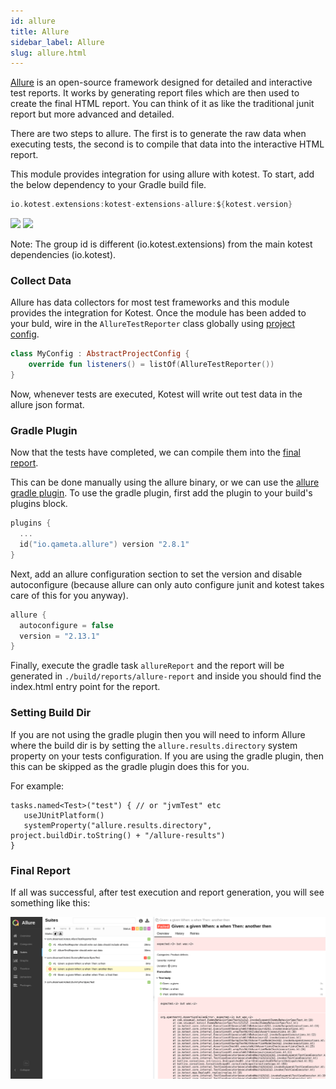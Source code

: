 ```yaml
---
id: allure
title: Allure
sidebar_label: Allure
slug: allure.html
---
```



[Allure](http://allure.qatools.ru) is an open-source framework designed for detailed and interactive test reports.
It works by generating report files which are then used to create the final HTML report.
You can think of it as like the traditional junit report but more advanced and detailed.

There are two steps to allure. The first is to generate the raw data when executing tests, the second is to
compile that data into the interactive HTML report.

This module provides integration for using allure with kotest.
To start, add the below dependency to your Gradle build file.

```groovy
io.kotest.extensions:kotest-extensions-allure:${kotest.version}
```

[<img src="https://img.shields.io/maven-central/v/io.kotest.extensions/kotest-extensions-allure.svg?label=latest%20release"/>](http://search.maven.org/#search|ga|1|kotest-extensions-allure)
[<img src="https://img.shields.io/nexus/s/https/oss.sonatype.org/io.kotest.extensions/kotest-extensions-allure.svg?label=latest%20snapshot"/>](https://oss.sonatype.org/content/repositories/snapshots/io/kotest/extensions/kotest-extensions-allure/)


Note: The group id is different (io.kotest.extensions) from the main kotest dependencies (io.kotest).


### Collect Data

Allure has data collectors for most test frameworks and this module provides the integration for Kotest.
Once the module has been added to your buld, wire in the `AllureTestReporter` class globally
using [project config](../framework/project_config.md).

```kotlin
class MyConfig : AbstractProjectConfig {
    override fun listeners() = listOf(AllureTestReporter())
}
```

Now, whenever tests are executed, Kotest will write out test data in the allure json format.


### Gradle Plugin

Now that the tests have completed, we can compile them into
the [final report](https://docs.qameta.io/allure/#_report_generation).

This can be done manually using the allure binary, or we can use
the [allure gradle plugin](https://github.com/allure-framework/allure-gradle). To use the gradle plugin, first add the
plugin to your build's plugins block.

```kotlin
plugins {
  ...
  id("io.qameta.allure") version "2.8.1"
}
```

Next, add an allure configuration section to set the version and disable autoconfigure (because allure can only auto
configure junit and kotest takes care of this for you anyway).

```kotlin
allure {
  autoconfigure = false
  version = "2.13.1"
}
```

Finally, execute the gradle task `allureReport` and the report will be generated in `./build/reports/allure-report` and
inside you should find the index.html entry point for the report.

### Setting Build Dir

If you are not using the gradle plugin then you will need to inform Allure where the build dir is by setting
the `allure.results.directory` system property on your tests configuration. If you are using the gradle plugin, then
this can be skipped as the gradle plugin does this for you.

For example:

```
tasks.named<Test>("test") { // or "jvmTest" etc
   useJUnitPlatform()
   systemProperty("allure.results.directory", project.buildDir.toString() + "/allure-results")
}
```

### Final Report

If all was successful, after test execution and report generation, you will see something like this:

![allure screenshot](../images/allure.png)

